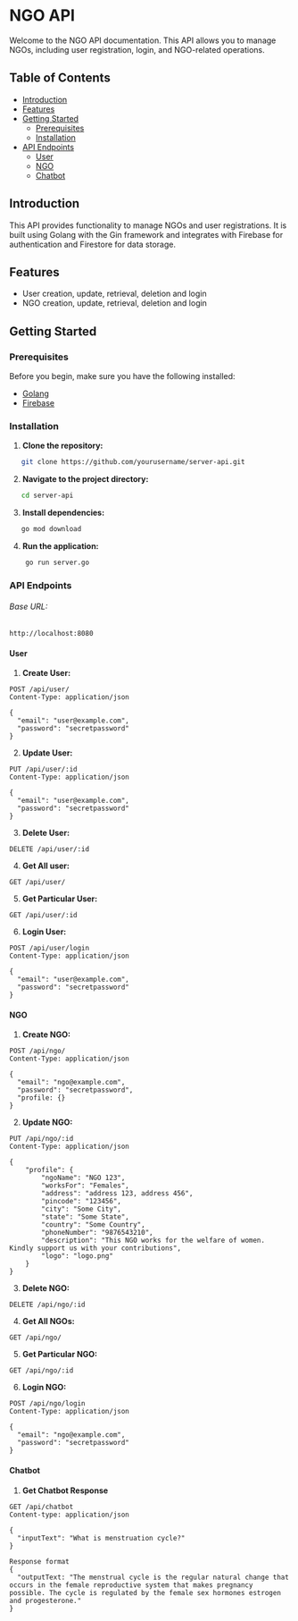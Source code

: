 # NGO API

Welcome to the NGO API documentation. This API allows you to manage NGOs, including user registration, login, and NGO-related operations.

## Table of Contents

- [Introduction](#introduction)
- [Features](#features)
- [Getting Started](#getting-started)
  - [Prerequisites](#prerequisites)
  - [Installation](#installation)
- [API Endpoints](#api-endpoints)
  - [User](#user)
  - [NGO](#ngo)
  - [Chatbot](#chatbot)

## Introduction

This API provides functionality to manage NGOs and user registrations. It is built using Golang with the Gin framework and integrates with Firebase for authentication and Firestore for data storage.

## Features

- User creation, update, retrieval, deletion and login
- NGO creation, update, retrieval, deletion and login

## Getting Started

### Prerequisites

Before you begin, make sure you have the following installed:

- [Golang](https://golang.org/doc/install)
- [Firebase](https://firebase.google.com/docs/cli)

### Installation

1. **Clone the repository:**

```bash
   git clone https://github.com/yourusername/server-api.git
```

2. **Navigate to the project directory:**

```bash
   cd server-api
```

3. **Install dependencies:**

```bash
   go mod download
```

4. **Run the application:**

```bash
    go run server.go
```

### API Endpoints

###### Base URL:

```
http://localhost:8080
```

#### User

1. **Create User:**

```
POST /api/user/
Content-Type: application/json

{
  "email": "user@example.com",
  "password": "secretpassword"
}
```

2. **Update User:**

```
PUT /api/user/:id
Content-Type: application/json

{
  "email": "user@example.com",
  "password": "secretpassword"
}
```

3. **Delete User:**

```
DELETE /api/user/:id
```

4. **Get All user:**

```
GET /api/user/
```

5. **Get Particular User:**

```
GET /api/user/:id
```

6. **Login User:**

```
POST /api/user/login
Content-Type: application/json

{
  "email": "user@example.com",
  "password": "secretpassword"
}
```

#### NGO

1. **Create NGO:**

```
POST /api/ngo/
Content-Type: application/json

{
  "email": "ngo@example.com",
  "password": "secretpassword",
  "profile: {}
}
```

2. **Update NGO:**

```
PUT /api/ngo/:id
Content-Type: application/json

{
    "profile": {
        "ngoName": "NGO 123",
        "worksFor": "Females",
        "address": "address 123, address 456",
        "pincode": "123456",
        "city": "Some City",
        "state": "Some State",
        "country": "Some Country",
        "phoneNumber": "9876543210",
        "description": "This NGO works for the welfare of women. Kindly support us with your contributions",
        "logo": "logo.png"
    }
}
```

3. **Delete NGO:**

```
DELETE /api/ngo/:id
```

4. **Get All NGOs:**

```
GET /api/ngo/
```

5. **Get Particular NGO:**

```
GET /api/ngo/:id
```

6. **Login NGO:**

```
POST /api/ngo/login
Content-Type: application/json

{
  "email": "ngo@example.com",
  "password": "secretpassword"
}
```

#### Chatbot

1. **Get Chatbot Response**

```
GET /api/chatbot
Content-type: application/json

{
  "inputText": "What is menstruation cycle?"
}
```

```
Response format
{
  "outputText: "The menstrual cycle is the regular natural change that occurs in the female reproductive system that makes pregnancy possible. The cycle is regulated by the female sex hormones estrogen and progesterone."
}
```
